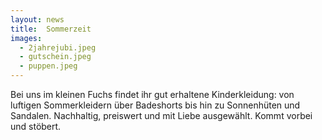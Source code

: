 ```yaml
---
layout: news
title:  Sommerzeit
images:
  - 2jahrejubi.jpeg
  - gutschein.jpeg
  - puppen.jpeg
---
```


Bei uns im kleinen Fuchs findet ihr gut erhaltene Kinderkleidung: 
von luftigen Sommerkleidern über Badeshorts bis hin zu Sonnenhüten und Sandalen.
Nachhaltig, preiswert und mit Liebe ausgewählt. Kommt vorbei und stöbert.